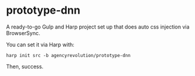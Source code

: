 # prototype-dnn

A ready-to-go Gulp and Harp project set up that does auto css injection via BrowserSync.

You can set it via Harp with:

```console
harp init src -b agencyrevolution/prototype-dnn
```

Then, success.
